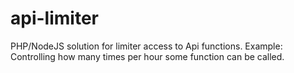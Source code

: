 api-limiter
===========

PHP/NodeJS solution for limiter access to Api functions. Example: Controlling how many times per hour some function can be called.
